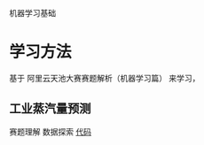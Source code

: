 机器学习基础

# 学习方法
基于 阿里云天池大赛赛题解析（机器学习篇） 来学习，


##  工业蒸汽量预测
赛题理解
数据探索
[代码](https://tianchi.aliyun.com/notebook/129446)




